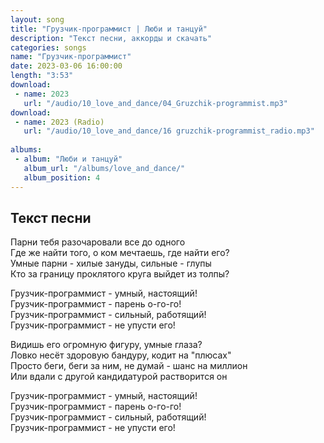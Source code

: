 ```yaml
---
layout: song
title: "Грузчик-программист | Люби и танцуй"
description: "Текст песни, аккорды и скачать"
categories: songs
name: "Грузчик-программист"
date: 2023-03-06 16:00:00
length: "3:53"
download:
 - name: 2023
   url: "/audio/10_love_and_dance/04_Gruzchik-programmist.mp3"
download:
 - name: 2023 (Radio)
   url: "/audio/10_love_and_dance/16 gruzchik-programmist_radio.mp3"
   
albums:
 - album: "Люби и танцуй"
   album_url: "/albums/love_and_dance/"
   album_position: 4
---
```



## Текст песни  
Парни тебя разочаровали все до одного  
Где же найти того, о ком мечтаешь, где найти его?  
Умные парни - хилые зануды, сильные - глупы  
Кто за границу проклятого круга выйдет из толпы?  
  
Грузчик-программист - умный, настоящий!  
Грузчик-программист - парень о-го-го!  
Грузчик-программист - сильный, работящий!  
Грузчик-программист - не упусти его!  
  
Видишь его огромную фигуру, умные глаза?  
Ловко несёт здоровую бандуру, кодит на "плюсах"  
Просто беги, беги за ним, не думай - шанс на миллион  
Или вдали с другой кандидатурой растворится он  
  
Грузчик-программист - умный, настоящий!  
Грузчик-программист - парень о-го-го!  
Грузчик-программист - сильный, работящий!  
Грузчик-программист - не упусти его!  